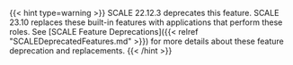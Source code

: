 ---
---

{{< hint type=warning >}}
SCALE 22.12.3 deprecates this feature.
SCALE 23.10 replaces these built-in features with applications that perform these roles.
See [SCALE Feature Deprecations]({{< relref "SCALEDeprecatedFeatures.md" >}}) for more details about these feature deprecation and replacements.
{{< /hint >}}